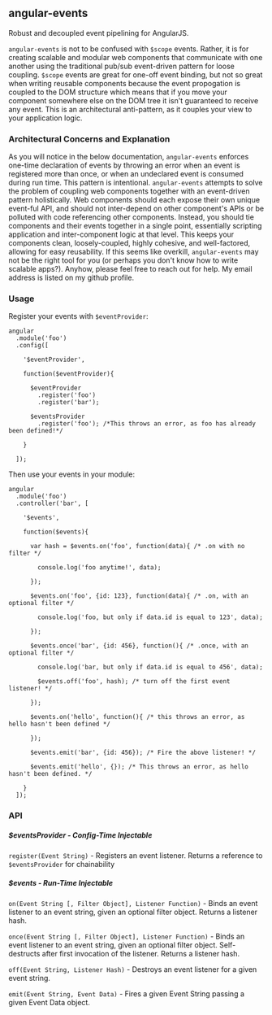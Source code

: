 ## angular-events

Robust and decoupled event pipelining for AngularJS.

`angular-events` is not to be confused with `$scope` events.  Rather, it is for creating scalable and modular web components that communicate
with one another using the traditional pub/sub event-driven pattern for loose coupling.  `$scope` events are great for one-off event binding,
but not so great when writing reusable components because the event propogation is coupled to the DOM structure which means that if you move your
component somewhere else on the DOM tree it isn't guaranteed to receive any event.  This is an architectural anti-pattern, as it couples your view to your application logic.


### Architectural Concerns and Explanation

As you will notice in the below documentation, `angular-events` enforces one-time declaration of events by throwing an error when an event is registered more than once, or when an undeclared event is consumed during run time.  This pattern is intentional.  `angular-events` attempts to solve the problem of coupling web components together with an event-driven pattern holistically.  Web components should each expose their own unique event-ful API, and should not inter-depend on other component's APIs or be polluted with code referencing other components.  Instead, you should tie components and their events together in a single point, essentially scripting application and inter-component logic at that level.  This keeps your components clean, loosely-coupled, highly cohesive, and well-factored, allowing for easy reusability.  If this seems like overkill, `angular-events` may not be the right tool for you (or perhaps you don't know how to write scalable apps?).  Anyhow, please feel free to reach out for help.  My email address is listed on my github profile.

### Usage

Register your events with `$eventProvider`:

    angular
      .module('foo')
      .config([
      
        '$eventProvider',
        
        function($eventProvider){
        
          $eventProvider
            .register('foo')
            .register('bar');

          $eventsProvider
            .register('foo'); /*This throws an error, as foo has already been defined!*/
        
        }
      
      ]);
      
Then use your events in your module:

    angular
      .module('foo')
      .controller('bar', [
      
        '$events',
        
        function($events){
        
          var hash = $events.on('foo', function(data){ /* .on with no filter */
          
            console.log('foo anytime!', data);
          
          });
          
          $events.on('foo', {id: 123}, function(data){ /* .on, with an optional filter */
          
            console.log('foo, but only if data.id is equal to 123', data);
            
          });
          
          $events.once('bar', {id: 456}, function(){ /* .once, with an optional filter */
          
            console.log('bar, but only if data.id is equal to 456', data);
            
            $events.off('foo', hash); /* turn off the first event listener! */
            
          });

          $events.on('hello', function(){ /* this throws an error, as hello hasn't been defined */

          });
          
          $events.emit('bar', {id: 456}); /* Fire the above listener! */

          $events.emit('hello', {}); /* This throws an error, as hello hasn't been defined. */
        
        }
      ]);



### API

##### $eventsProvider - Config-Time Injectable

`register(Event String)` - Registers an event listener.  Returns a reference to `$eventsProvider` for chainability


##### $events - Run-Time Injectable


`on(Event String [, Filter Object], Listener Function)` - Binds an event listener to an event string, given an optional filter object.  Returns a listener hash.

`once(Event String [, Filter Object], Listener Function)` - Binds an event listener to an event string, given an optional filter object.  Self-destructs after first invocation of the listener.  Returns a listener hash.
      
`off(Event String, Listener Hash)` - Destroys an event listener for a given event string.

`emit(Event String, Event Data)` - Fires a given Event String passing a given Event Data object.

